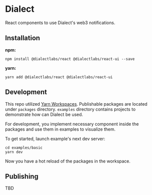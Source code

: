 # Dialect

React components to use Dialect's web3 notifications.

## Installation

**npm:**
```shell
npm install @dialectlabs/react @dialectlabs/react-ui --save
```

**yarn:**
```shell
yarn add @dialectlabs/react @dialectlabs/react-ui
```

## Development
This repo utilized [Yarn Workspaces](https://classic.yarnpkg.com/lang/en/docs/workspaces/). Publishable packages are located under `packages` directory. `examples` directory contains projects to demonstrate how can Dialect be used. 

For development, you implement necessary component inside the packages and use them in examples to visualize them.

To get started, launch example's next dev server:
```shell
cd examples/basic
yarn dev
```

Now you have a hot reload of the packages in the workspace.

## Publishing

TBD